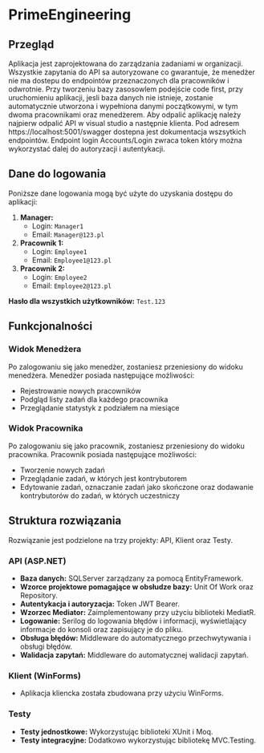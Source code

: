 # PrimeEngineering
## Przegląd
Aplikacja jest zaprojektowana do zarządzania zadaniami w organizacji. Wszystkie zapytania do API sa autoryzowane co gwarantuje, że menedżer nie ma dostepu do endpointów przeznaczonych dla pracowników i odwrotnie. Przy tworzeniu bazy zasosowlem podejście code first, przy uruchomieniu aplikacji, jesli baza danych nie istnieje, zostanie automatycznie utworzona i wypełniona danymi początkowymi, w tym dwoma pracownikami oraz menedżerem. Aby odpalić aplikację należy najpierw odpalić API w visual studio a następnie klienta. Pod adresem https://localhost:5001/swagger dostepna jest dokumentacja wszsytkich endpointów. Endpoint login Accounts/Login zwraca token który można wykorzystać dalej do autoryzacji i autentykacji.


## Dane do logowania
Poniższe dane logowania mogą być użyte do uzyskania dostępu do aplikacji:

1. **Manager:**
   - Login: `Manager1`
   - Email: `Manager@123.pl`
2. **Pracownik 1:**
   - Login: `Employee1`
   - Email: `Employee1@123.pl`
3. **Pracownik 2:**
   - Login: `Employee2`
   - Email: `Employee2@123.pl`

**Hasło dla wszystkich użytkowników:** `Test.123`

## Funkcjonalności

### Widok Menedżera
Po zalogowaniu się jako menedżer, zostaniesz przeniesiony do widoku menedżera. Menedżer posiada następujące możliwości:
- Rejestrowanie nowych pracowników
- Podgląd listy zadań dla każdego pracownika
- Przeglądanie statystyk z podziałem na miesiące

### Widok Pracownika
Po zalogowaniu się jako pracownik, zostaniesz przeniesiony do widoku pracownika. Pracownik posiada następujące możliwości:
- Tworzenie nowych zadań
- Przeglądanie zadań, w których jest kontrybutorem
- Edytowanie zadań, oznaczanie zadań jako skończone oraz dodawanie kontrybutorów do zadań, w których uczestniczy

## Struktura rozwiązania
Rozwiązanie jest podzielone na trzy projekty: API, Klient oraz Testy.

### API (ASP.NET)
- **Baza danych:** SQLServer zarządzany za pomocą EntityFramework.
- **Wzorce projektowe pomagające w obsłudze bazy:** Unit Of Work oraz Repository.
- **Autentykacja i autoryzacja:** Token JWT Bearer.
- **Wzorzec Mediator:** Zaimplementowany przy użyciu biblioteki MediatR.
- **Logowanie:** Serilog do logowania błędów i informacji, wyświetlający informacje do konsoli oraz zapisujący je do pliku.
- **Obsługa błędów:** Middleware do automatycznego przechwytywania i obsługi błędów.
- **Walidacja zapytań:** Middleware do automatycznej walidacji zapytań.

### Klient (WinForms)
- Aplikacja kliencka została zbudowana przy użyciu WinForms.

### Testy
- **Testy jednostkowe:** Wykorzystując biblioteki XUnit i Moq.
- **Testy integracyjne:** Dodatkowo wykorzystując bibliotekę MVC.Testing.
